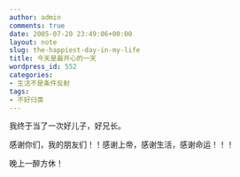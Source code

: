 ```yaml
---
author: admin
comments: true
date: 2005-07-20 23:49:06+00:00
layout: note
slug: the-happiest-day-in-my-life
title: 今天是最开心的一天
wordpress_id: 552
categories:
- 生活不是条件反射
tags:
- 不好归类
---
```


我终于当了一次好儿子，好兄长。

感谢你们，我的朋友们！！感谢上帝，感谢生活，感谢命运！！！

晚上一醉方休！
